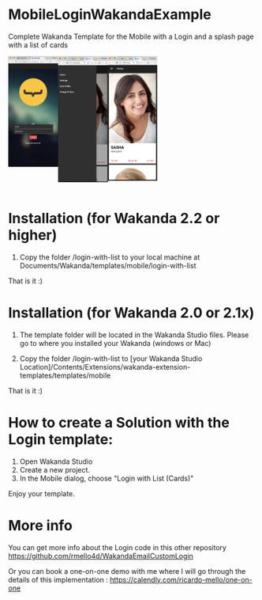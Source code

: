 # MobileLoginWakandaExample
Complete Wakanda Template for the Mobile with a Login and a splash page with a list of cards
<p>
<a href="url"><img src="https://github.com/rmello4d/MobileLoginWakandaExample/blob/master/screen.png" align="left" height="20%" width="20%" ></a>
<a href="url"><img src="https://github.com/rmello4d/MobileLoginWakandaExample/blob/master/screen1.png" align="left" height="20%" width="20%" ></a>
<a href="url"><img src="https://github.com/rmello4d/MobileLoginWakandaExample/blob/master/screen2.png" align="left" height="20%" width="20%" ></a>
</p>

<br><br><br><br><br><br><br><br><br><br><br><br><br><br><br><br>
# Installation (for Wakanda 2.2 or higher)

1. Copy the folder /login-with-list to your local machine at Documents/Wakanda/templates/mobile/login-with-list

That is it :) 



# Installation (for Wakanda 2.0 or 2.1x)

1. The template folder will be located in the Wakanda Studio files. Please go to where you installed your Wakanda (windows or Mac)

2. Copy the folder /login-with-list to 
[your Wakanda Studio Location]/Contents/Extensions/wakanda-extension-templates/templates/mobile

That is it :) 



# How to create a Solution with the Login template:

1. Open Wakanda Studio
2. Create a new project. 
3. In the Mobile dialog, choose "Login with List (Cards)" 
 
Enjoy your template. 


# More info
You can get more info about the Login code in this other repository https://github.com/rmello4d/WakandaEmailCustomLogin

Or you can book a one-on-one demo with me where I will go through the details of this implementation : https://calendly.com/ricardo-mello/one-on-one

